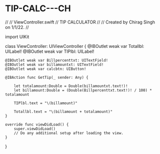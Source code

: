 # TIP-CALC---CH
//
//  ViewController.swift
//  TIP CALCULATOR
//
//  Created by Chirag Singh on 1/1/22.
//

import UIKit

class ViewController: UIViewController {
    @IBOutlet weak var Totallbl: UILabel!
    @IBOutlet weak var TIPlbl: UILabel!
    
    @IBOutlet weak var Billpercenttxt: UITextField!
    @IBOutlet weak var billamountxt: UITextField!
    @IBOutlet weak var calcbtn: UIButton!
    
    @IBAction func GetTip(_ sender: Any) {
        
        let totalamount:Double = Double(billamountxt.text!)!
        let billamount:Double = (Double(Billpercenttxt.text!)! / 100) * totalamount
        
        TIPlbl.text = "\(billamount)"
        
        Totallbl.text = "\(billamount + totalamount)"
    }
    
    override func viewDidLoad() {
        super.viewDidLoad()
        // Do any additional setup after loading the view.
    }


}


